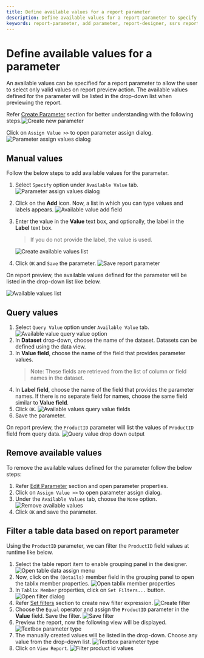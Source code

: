 ```yaml
---
title: Define available values for a report parameter
description: Define available values for a report parameter to specify a list of available values to display to the user
keywords: report-parameter, add parameter, report-designer, ssrs report parameters, drop-down list parameters
---
```


# Define available values for a parameter

An available values can be specified for a report parameter to allow the user to select only valid values on report preview action. The available values defined for the parameter will be listed in the drop-down list when previewing the report.

Refer [Create Parameter](./../../report-parameters/add/#create-parameter) section for better understanding with the following steps.![Create new parameter](/static/assets/on-premise/images/report-designer/report-parameters/add-report-parameter/create-new-parameter.png)

Click on `Assign Value >>` to open parameter assign dialog.
![Parameter assign values dialog](/static/assets/on-premise/images/report-designer/report-parameters/add-report-parameter/parameter-assign-values-dialog.png)

## Manual values

Follow the below steps to add available values for the parameter.

1. Select `Specify` option under `Available Value` tab.
![Parameter assign values dialog](/static/assets/on-premise/images/report-designer/report-parameters/add-report-parameter/available-value-specify-value.png)
2. Click on the **Add** icon. Now, a list in which you can type values and labels appears.
![Available value add field](/static/assets/on-premise/images/report-designer/report-parameters/add-report-parameter/available-value-add-field.png)
3. Enter the value in the **Value** text box, and optionally, the label in the **Label** text box.
   > If you do not provide the label, the value is used.

   ![Create available values list](/static/assets/on-premise/images/report-designer/report-parameters/add-report-parameter/create-available-values-list.png)
4. Click `OK` and `Save` the parameter.
![Save report parameter](/static/assets/on-premise/images/report-designer/report-parameters/add-report-parameter/save-report-parameter.png)

On report preview, the available values defined for the parameter will be listed in the drop-down list like below.

![Available values list](/static/assets/on-premise/images/report-designer/report-parameters/add-report-parameter/drop-down-values-list-specify-option.png)

## Query values

1. Select `Query Value` option under `Available Value` tab.
![Available value query value option](/static/assets/on-premise/images/report-designer/report-parameters/add-report-parameter/available-value-query-value-option.png)
2. In **Dataset** drop-down, choose the name of the dataset. Datasets can be defined using the data view.
3. In **Value field**, choose the name of the field that provides parameter values.
   > Note: These fields are retrieved from the list of column or field names in the dataset.
4. In **Label field**, choose the name of the field that provides the parameter names. If there is no separate field for names, choose the same field similar to **Value field**.
5. Click `OK`.
![Available values query value fields](/static/assets/on-premise/images/report-designer/report-parameters/add-report-parameter/available-values-query-value-fields.png)
6. Save the parameter.

On report preview, the `ProductID` parameter will list the values of `ProductID` field from query data.
![Query value drop down output](/static/assets/on-premise/images/report-designer/report-parameters/add-report-parameter/query-value-drop-down-output.png)

## Remove available values

To remove the available values defined for the parameter follow the below steps:

1. Refer [Edit Parameter](./../../report-parameters/edit/) section and open parameter properties.
2. Click on `Assign Value >>` to open parameter assign dialog.
3. Under the `Available Values` tab, choose the `None` option.
![Remove available values](/static/assets/on-premise/images/report-designer/report-parameters/add-report-parameter/remove-available-values.png)
4. Click `OK` and save the parameter.

## Filter a table data based on report parameter

Using the `ProductID` parameter, we can filter the `ProductID` field values at runtime like below.

1. Select the table report item to enable grouping panel in the designer.
![Open table data assign menu](/static/assets/on-premise/images/report-designer/report-parameters/add-report-parameter/enable-grouping-panel.png)
2. Now, click on the `(Details)` member field in the grouping panel to open the tablix member properties.
![Open tablix member properties](/static/assets/on-premise/images/report-designer/report-parameters/add-report-parameter/tablix-member-properties.png)
3. In `Tablix Member` properties, click on `Set Filters...` button.
![Open filter dialog](/static/assets/on-premise/images/report-designer/report-parameters/add-report-parameter/tablix-member-set-filters.png)
4. Refer [Set filters](./../../compose-report/filter-data/) section to create new filter expression.
![Create filter](/static/assets/on-premise/images/report-designer/report-parameters/add-report-parameter/create-product-id-filter.png)
5. Choose the `Equal` operator and assign the `ProductID` parameter in the **Value** field. Save the filter.
![Save filter](/static/assets/on-premise/images/report-designer/report-parameters/add-report-parameter/save-filter-equation.png)
6. Preview the report, now the following view will be displayed.
![Textbox parameter type](/static/assets/on-premise/images/report-designer/report-parameters/add-report-parameter/drop-down-list-parameter-using-specify-option.png)
7. The manually created values will be listed in the drop-down. Choose any value from the drop-down list.
![Textbox parameter type](/static/assets/on-premise/images/report-designer/report-parameters/add-report-parameter/drop-down-values-list-specify-option.png)
8. Click on `View Report`.
![Filter product id values](/static/assets/on-premise/images/report-designer/report-parameters/add-report-parameter/preview-of-parameters-using-specify-option.png)